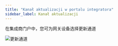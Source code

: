 ```yaml
---
title: "Kanał aktualizacji w portalu integratora"
sidebar_label: Kanał aktualizacji
---
```


在集成商门户中，您可为网关设备选择更新通道

![更新通道](/img/en/bramka/dom_cloud_gate_chanel.png)